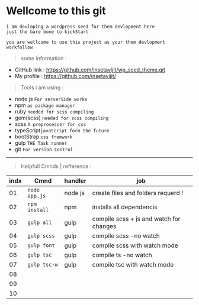 # Wellcome to this git 

    i am devloping a wordpress seed for them devlopment here 
    just the bare bone to kickStart

    you are wellcome to use this project as your them devlopment workfollow
> some information :

- GitHub link   : https://github.com/insetavijit/wp_seed_theme.git
- My profile    : https://github.com/insetavijit/

> Tools i am using :

- node js   `For serverSide works `
- npm       `as package manager `
- ruby      `needed for scss compiling`
- gem(scss) `needed for scss compiling`
- scss      `A preprocesser for css`
- typeScript`javaScript form the future `
- bootStrap `css fremwork`
- gulp      `THE Task runner`
- git       `For version Control `


---
> Helpfull Cmnds | refference  :

indx | Cmnd | handler | job
---|---|---|---|
01 |    `node app.js`   | node js | create files and folders requerd !
02 |    `npm install`   | npm   |   installs all dependencis
03 |    `gulp all`      | gulp  |   compile scss + js and watch for changes
04 |    `gulp scss`     | gulp  |   compile scss -no watch
05 |    `gulp font`     | gulp  |   compile scss with watch mode
06 |    `gulp tsc`      | gulp  |   compile ts  -no watch
07 |    `gulp tsc-w`    | gulp  |   compile tsc with watch mode
08 |
09 |
10 |